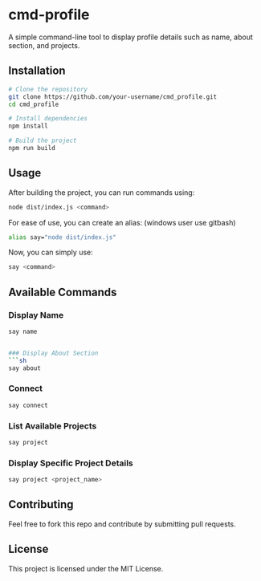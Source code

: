 # cmd-profile

A simple command-line tool to display profile details such as name, about section, and projects.

## Installation

```sh
# Clone the repository
git clone https://github.com/your-username/cmd_profile.git
cd cmd_profile

# Install dependencies
npm install

# Build the project
npm run build
```

## Usage

After building the project, you can run commands using:

```sh
node dist/index.js <command>
```

For ease of use, you can create an alias:
(windows user use gitbash)

```sh
alias say="node dist/index.js"
```

Now, you can simply use:

```sh
say <command>
```

## Available Commands

### Display Name
```sh
say name


### Display About Section
```sh
say about
```

### Connect
```sh
say connect
```

### List Available Projects
```sh
say project
```

### Display Specific Project Details
```sh
say project <project_name>
```


## Contributing
Feel free to fork this repo and contribute by submitting pull requests.

## License
This project is licensed under the MIT License.

